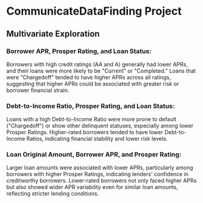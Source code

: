  # CommunicateDataFinding Project

 
## Multivariate Exploration

  ###  Borrower APR, Prosper Rating, and Loan Status:
   Borrowers with high credit ratings (AA and A) generally had lower APRs, and their loans were more likely to be "Current" or "Completed."
        Loans that were "Chargedoff" tended to have higher APRs across all ratings, suggesting that higher APRs could be associated with greater risk or borrower financial strain.
       

   ### Debt-to-Income Ratio, Prosper Rating, and Loan Status:
   Loans with a high Debt-to-Income Ratio were more prone to default ("Chargedoff") or show other delinquent statuses, especially among lower Prosper Ratings.
   Higher-rated borrowers tended to have lower Debt-to-Income Ratios, indicating financial stability and lower risk levels.

   
       
   ### Loan Original Amount, Borrower APR, and Prosper Rating:
   Larger loan amounts were associated with lower APRs, particularly among borrowers with higher Prosper Ratings, indicating lenders' confidence in creditworthy borrowers.
   Lower-rated borrowers not only faced higher APRs but also showed wider APR variability even for similar loan amounts, reflecting stricter lending conditions.

      
